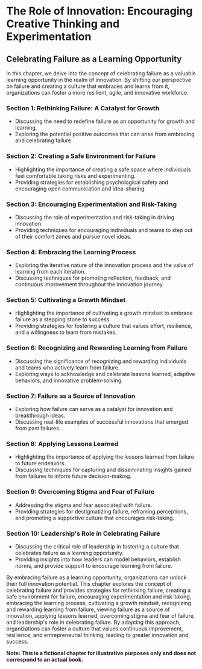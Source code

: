 The Role of Innovation: Encouraging Creative Thinking and Experimentation
=========================================================================

Celebrating Failure as a Learning Opportunity
--------------------------------------------------------

In this chapter, we delve into the concept of celebrating failure as a valuable learning opportunity in the realm of innovation. By shifting our perspective on failure and creating a culture that embraces and learns from it, organizations can foster a more resilient, agile, and innovative workforce.

### Section 1: Rethinking Failure: A Catalyst for Growth

* Discussing the need to redefine failure as an opportunity for growth and learning.
* Exploring the potential positive outcomes that can arise from embracing and celebrating failure.

### Section 2: Creating a Safe Environment for Failure

* Highlighting the importance of creating a safe space where individuals feel comfortable taking risks and experimenting.
* Providing strategies for establishing psychological safety and encouraging open communication and idea-sharing.

### Section 3: Encouraging Experimentation and Risk-Taking

* Discussing the role of experimentation and risk-taking in driving innovation.
* Providing techniques for encouraging individuals and teams to step out of their comfort zones and pursue novel ideas.

### Section 4: Embracing the Learning Process

* Exploring the iterative nature of the innovation process and the value of learning from each iteration.
* Discussing techniques for promoting reflection, feedback, and continuous improvement throughout the innovation journey.

### Section 5: Cultivating a Growth Mindset

* Highlighting the importance of cultivating a growth mindset to embrace failure as a stepping stone to success.
* Providing strategies for fostering a culture that values effort, resilience, and a willingness to learn from mistakes.

### Section 6: Recognizing and Rewarding Learning from Failure

* Discussing the significance of recognizing and rewarding individuals and teams who actively learn from failure.
* Exploring ways to acknowledge and celebrate lessons learned, adaptive behaviors, and innovative problem-solving.

### Section 7: Failure as a Source of Innovation

* Exploring how failure can serve as a catalyst for innovation and breakthrough ideas.
* Discussing real-life examples of successful innovations that emerged from past failures.

### Section 8: Applying Lessons Learned

* Highlighting the importance of applying the lessons learned from failure to future endeavors.
* Discussing techniques for capturing and disseminating insights gained from failures to inform future decision-making.

### Section 9: Overcoming Stigma and Fear of Failure

* Addressing the stigma and fear associated with failure.
* Providing strategies for destigmatizing failure, reframing perceptions, and promoting a supportive culture that encourages risk-taking.

### Section 10: Leadership's Role in Celebrating Failure

* Discussing the critical role of leadership in fostering a culture that celebrates failure as a learning opportunity.
* Providing insights into how leaders can model behaviors, establish norms, and provide support to encourage learning from failure.

By embracing failure as a learning opportunity, organizations can unlock their full innovation potential. This chapter explores the concept of celebrating failure and provides strategies for rethinking failure, creating a safe environment for failure, encouraging experimentation and risk-taking, embracing the learning process, cultivating a growth mindset, recognizing and rewarding learning from failure, viewing failure as a source of innovation, applying lessons learned, overcoming stigma and fear of failure, and leadership's role in celebrating failure. By adopting this approach, organizations can foster a culture that values continuous improvement, resilience, and entrepreneurial thinking, leading to greater innovation and success.

**Note: This is a fictional chapter for illustrative purposes only and does not correspond to an actual book.**
